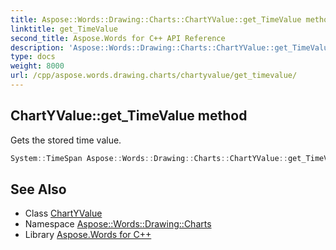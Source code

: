 ```yaml
---
title: Aspose::Words::Drawing::Charts::ChartYValue::get_TimeValue method
linktitle: get_TimeValue
second_title: Aspose.Words for C++ API Reference
description: 'Aspose::Words::Drawing::Charts::ChartYValue::get_TimeValue method. Gets the stored time value in C++.'
type: docs
weight: 8000
url: /cpp/aspose.words.drawing.charts/chartyvalue/get_timevalue/
---
```

## ChartYValue::get_TimeValue method


Gets the stored time value.

```cpp
System::TimeSpan Aspose::Words::Drawing::Charts::ChartYValue::get_TimeValue() const
```

## See Also

* Class [ChartYValue](../)
* Namespace [Aspose::Words::Drawing::Charts](../../)
* Library [Aspose.Words for C++](../../../)
